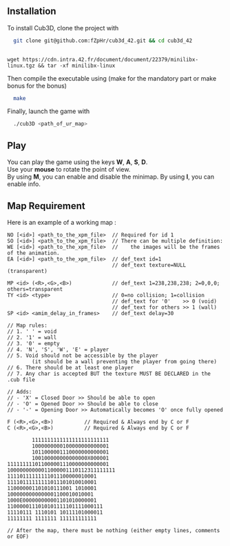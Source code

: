## Installation

To install Cub3D, clone the project with

```bash
  git clone git@github.com:fZpHr/cub3d_42.git && cd cub3d_42
  
```
```Download the minilibx
wget https://cdn.intra.42.fr/document/document/22379/minilibx-linux.tgz && tar -xf minilibx-linux
```
Then compile the executable using (make for the mandatory part or make bonus for the bonus)
```bash
  make
```
Finally, launch the game with

```bash
  ./cub3D <path_of_ur_map>
```

    
## Play

You can play the game using the keys **W**, **A**, **S**, **D**.  
Use your **mouse** to rotate the point of view.  
By using **M**, you can enable and disable the minimap.
By using **I**, you can enable info.  

## Map Requirement

Here is an example of a working map :
```
NO [<id>] <path_to_the_xpm_file>  // Required for id 1
SO [<id>] <path_to_the_xpm_file>  // There can be multiple definition:
WE [<id>] <path_to_the_xpm_file>  //    the images will be the frames of the animation.
EA [<id>] <path_to_the_xpm_file>  // def_text id=1
                                  // def_text texture=NULL (transparent)

MP <id> (<R>,<G>,<B>)             // def_text 1=238,238,238; 2=0,0,0; others=transparent
TY <id> <type>                    // 0=no collision; 1=collision
                                  // def_text for '0'    >> 0 (void)
                                  // def_text for others >> 1 (wall)
SP <id> <amim_delay_in_frames>    // def_text delay=30

// Map rules:
// 1. ' ' = void
// 2. '1' = wall
// 3. '0' = empty
// 4. 'N', 'S', 'W', 'E' = player
// 5. Void should not be accessible by the player
        (it should be a wall preventing the player from going there)
// 6. There should be at least one player
// 7. Any char is accepted BUT the texture MUST BE DECLARED in the .cub file

// Adds:
// - 'X' = Closed Door >> Should be able to open
// - 'O' = Opened Door >> Should be able to close
// - '-' = Opening Door >> Automatically becomes 'O' once fully opened

F (<R>,<G>,<B>)          // Required & Always end by C or F
C (<R>,<G>,<B>)          // Required & Always end by C or F

        1111111111111111111111111
        1000000000100000000000001
        1011000001110000000000001
        100100000000000000X000001
111111111011000001110000000000001
10000000000011000001110112311111111
11110111111111011100000010001
11110111111111011101010010001
110000001101010111001 1010001
1000000000000001100010010001
1000E000000000001101010000001
1100000111010101111101111000111
11110111 1110101 10111101000011
11111111 1111111 111111111111

// After the map, there must be nothing (either empty lines, comments or EOF)
```
